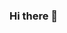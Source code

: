 ### Hi there 👋

<!--
**Blard-omu** is a FRONT-END web developer with keen intrest in building apps that solves practical problems 

- 🔭 I’m currently working on e-commerce website 
- 🌱 I’m currently learning Javascript + React
- 👯 I’m looking to collaborate on projects on e-commerce, Health or education
- 🤔 I’m looking for help with back-end to my previous projects
- 💬 Ask me about <div>code</div>
- 📫 How to reach me: Blard_dev@gmail,com
-->
